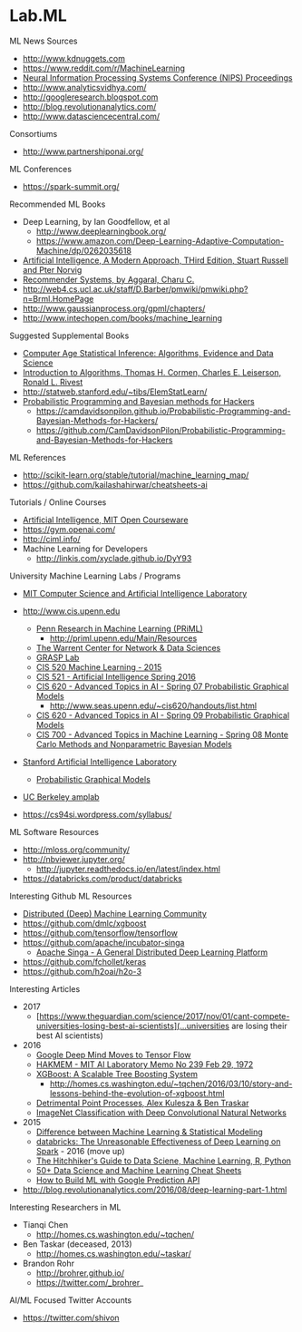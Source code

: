 # Lab.ML

ML News Sources
* http://www.kdnuggets.com
* https://www.reddit.com/r/MachineLearning
* [Neural Information Processing Systems Conference (NIPS) Proceedings](http://papers.nips.cc/)
* http://www.analyticsvidhya.com/ 
* http://googleresearch.blogspot.com
* http://blog.revolutionanalytics.com/
* http://www.datasciencecentral.com/



Consortiums
* http://www.partnershiponai.org/


ML Conferences
* https://spark-summit.org/


Recommended ML Books
* Deep Learning, by Ian Goodfellow, et al
	* http://www.deeplearningbook.org/
	* https://www.amazon.com/Deep-Learning-Adaptive-Computation-Machine/dp/0262035618 
* [Artificial Intelligence, A Modern Approach, THird Edition, Stuart Russell and Pter Norvig](https://www.amazon.com/Artificial-Intelligence-Modern-Approach-3rd/dp/0136042597/)
* [Recommender Systems, by Aggaral, Charu C.](http://www.springer.com/gp/book/9783319296579)
* http://web4.cs.ucl.ac.uk/staff/D.Barber/pmwiki/pmwiki.php?n=Brml.HomePage
* http://www.gaussianprocess.org/gpml/chapters/
* http://www.intechopen.com/books/machine_learning


Suggested Supplemental Books
* [Computer Age Statistical Inference: Algorithms, Evidence and Data Science](https://web.stanford.edu/~hastie/CASI/)
* [Introduction to Algorithms, Thomas H. Cormen, Charles E. Leiserson, Ronald L. Rivest](https://www.amazon.com/Introduction-Algorithms-3rd-MIT-Press/dp/0262033844/)
* http://statweb.stanford.edu/~tibs/ElemStatLearn/
* [Probabilistic Programming and Bayesian methods for Hackers](http://nbviewer.jupyter.org/github/CamDavidsonPilon/Probabilistic-Programming-and-Bayesian-Methods-for-Hackers/tree/master/)
	* https://camdavidsonpilon.github.io/Probabilistic-Programming-and-Bayesian-Methods-for-Hackers/
	* https://github.com/CamDavidsonPilon/Probabilistic-Programming-and-Bayesian-Methods-for-Hackers 



ML References
* http://scikit-learn.org/stable/tutorial/machine_learning_map/ 
* https://github.com/kailashahirwar/cheatsheets-ai


Tutorials / Online Courses
* [Artificial Intelligence, MIT Open Courseware](http://ocw.mit.edu/courses/electrical-engineering-and-computer-science/6-034-artificial-intelligence-fall-2010/)
* https://gym.openai.com/
* http://ciml.info/
* Machine Learning for Developers
  * http://linkis.com/xyclade.github.io/DyY93


University Machine Learning Labs / Programs
* [MIT Computer Science and Artificial Intelligence Laboratory](http://www.csail.mit.edu/) 
* http://www.cis.upenn.edu 
	* [Penn Research in Machine Learning (PRiML)](http://priml.upenn.edu/Main/HomePage)
		* http://priml.upenn.edu/Main/Resources
	* [The Warrent Center for Network & Data Sciences](http://warrencenter.upenn.edu/)	
	* [GRASP Lab](https://www.grasp.upenn.edu/)
	* [CIS 520 Machine Learning - 2015](https://alliance.seas.upenn.edu/~cis520/wiki/)
	* [CIS 521 - Artificial Intelligence Spring 2016](http://www.seas.upenn.edu/~cis521/)
	* [CIS 620 - Advanced Topics in AI - Spring 07 Probabilistic Graphical Models](http://www.seas.upenn.edu/~cis620/)
		* http://www.seas.upenn.edu/~cis620/handouts/list.html
	* [CIS 620 - Advanced Topics in AI - Spring 09 Probabilistic Graphical Models](http://www.cis.upenn.edu/~taskar/courses/cis620-sp09/)
	* [CIS 700 - Advanced Topics in Machine Learning - Spring 08 Monte Carlo Methods and Nonparametric Bayesian Models](http://www.cis.upenn.edu/~taskar/courses/cis700-sp08/)

* [Stanford Artificial Intelligence Laboratory](http://ai.standford.edu)
	* [Probabilistic Graphical Models](http://pgm.stanford.edu/)
* [UC Berkeley amplab](https://amplab.cs.berkeley.edu/)
* https://cs94si.wordpress.com/syllabus/



ML Software Resources
* http://mloss.org/community/
* http://nbviewer.jupyter.org/
	* http://jupyter.readthedocs.io/en/latest/index.html
* https://databricks.com/product/databricks


Interesting Github ML Resources
* [Distributed (Deep) Machine Learning Community](https://github.com/dmlc)
* https://github.com/dmlc/xgboost
* https://github.com/tensorflow/tensorflow
* https://github.com/apache/incubator-singa
	* [Apache Singa - A General Distributed Deep Learning Platform](http://singa.apache.org)
* https://github.com/fchollet/keras
* https://github.com/h2oai/h2o-3



Interesting Articles
* 2017
  * [https://www.theguardian.com/science/2017/nov/01/cant-compete-universities-losing-best-ai-scientists](...universities are losing their best AI scientists)
* 2016
  * [Google Deep Mind Moves to Tensor Flow](http://googleresearch.blogspot.co.nz/2016/04/deepmind-moves-to-tensorflow.html)
  * [HAKMEM - MIT AI Laboratory Memo No 239 Feb 29, 1972](http://www.inwap.com/pdp10/hbaker/hakmem/hakmem.html) 
  * [XGBoost: A Scalable Tree Boosting System](http://dmlc.cs.washington.edu/xgboost.html)
    * http://homes.cs.washington.edu/~tqchen/2016/03/10/story-and-lessons-behind-the-evolution-of-xgboost.html 
  * [Detrimental Point Processes, Alex Kulesza & Ben Traskar](http://homes.cs.washington.edu/~taskar/pubs/dpp_tut.pdf)
  * [ImageNet Classification with Deep Convolutional Natural Networks](http://papers.nips.cc/paper/4824-imagenet-classification-with-deep-convolutional-neural-networks)
* 2015
  * [Difference between Machine Learning & Statistical Modeling](http://www.analyticsvidhya.com/blog/2015/07/difference-machine-learning-statistical-modeling/)
  * [databricks: The Unreasonable Effectiveness of Deep Learning on Spark](https://databricks.com/blog/2016/04/01/unreasonable-effectiveness-of-deep-learning-on-spark.html) - 2016 (move up)
  * [The Hitchhiker's Guide to Data Sciene, Machine Learning, R, Python](http://www.datasciencecentral.com/profiles/blogs/hitchhiker-s-guide-to-data-science-machine-learning-r-python)
  * [50+ Data Science and Machine Learning Cheat Sheets](http://www.kdnuggets.com/2015/07/good-data-science-machine-learning-cheat-sheets.html)
  * [How to Build ML with Google Prediction API](http://www.programmableweb.com/news/how-to-build-machine-learning-google-prediction-api/how-to/2015/05/27)
* http://blog.revolutionanalytics.com/2016/08/deep-learning-part-1.html


Interesting Researchers in ML
* Tianqi Chen
  * http://homes.cs.washington.edu/~tqchen/
* Ben Taskar (deceased, 2013)
  * http://homes.cs.washington.edu/~taskar/
* Brandon Rohr
  * http://brohrer.github.io/
  * https://twitter.com/_brohrer_


AI/ML Focused Twitter Accounts
* https://twitter.com/shivon

